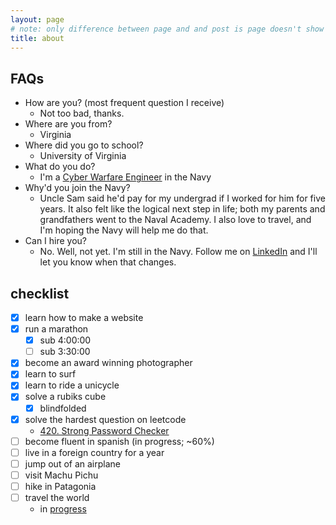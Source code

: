 ```yaml
---
layout: page
# note: only difference between page and and post is page doesn't show publish date
title: about
---
```

## FAQs

- How are you? (most frequent question I receive)
	- Not too bad, thanks.
- Where are you from?
	- Virginia
- Where did you go to school?
	- University of Virginia
- What do you do?
	- I'm a [Cyber Warfare Engineer](https://youtu.be/k_z_K8a4tuM?si=ixGbbrxtarS3bETN) in the Navy
- Why'd you join the Navy?
	- Uncle Sam said he'd pay for my undergrad if I worked for him for five years. It also felt like the logical next step in life; both my parents and grandfathers went to the Naval Academy. I also love to travel, and I'm hoping the Navy will help me do that.
- Can I hire you?
	- No. Well, not yet. I'm still in the Navy. Follow me on [LinkedIn](https://www.linkedin.com/in/tr15t4n) and I'll let you know when that changes.

## checklist

- [x] learn how to make a website
- [x] run a marathon
	- [X] sub 4:00:00
	- [ ] sub 3:30:00
- [x] become an award winning photographer
- [x] learn to surf
- [x] learn to ride a unicycle
- [x] solve a rubiks cube
	- [x] blindfolded
- [x] solve the hardest question on leetcode
	- [420. Strong Password Checker](https://leetcode.com/problems/strong-password-checker/description/)
- [ ] become fluent in spanish (in progress; ~60%)
- [ ] live in a foreign country for a year
- [ ] jump out of an airplane
- [ ] visit Machu Pichu
- [ ] hike in Patagonia
- [ ] travel the world
	- in [progress](https://tristanwhite.me/plotly.html)
